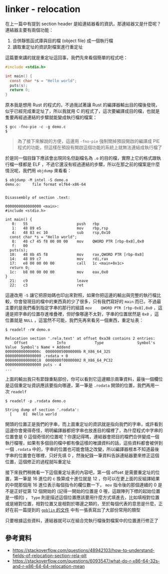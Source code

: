 linker - relocation
===================

在上一篇中有提到 section header 是給連結器看的資訊，那連結器又是什麼呢？連結器主要有兩個功能：

1. 合併靜態函式庫與目的檔 (object file) 成一個執行檔
2. 讀取重定址的資訊對檔案進行重定址

這篇要來講的就是重定址這回事，我們先來看個簡單的程式吧：

```c
#include <stdio.h>

int main() {
  const char *s = "Hello world";
  puts(s);
  return 0;
}
```

原本我是想用 Rust 的程式的，不過我試著讓 Rust 的編譯器輸出目的檔後發現，似乎已經完成重定址了，所以我就用 C 的程式了，這次要編譯成目的檔，也就是隻要再經過連結的步驟就能變成執行檔的檔案：

```shell
$ gcc -fno-pie -c -g demo.c
$
```

> 為了接下來解說的方便，這邊用 `-fno-pie` 強制關掉預設開啟的編譯成 PIE 程式的功能，但這樣在預設有開啟這個功能的系統上就無法連結成執行檔了

於是同一個目錄下應該會出現同名但副檔名為 `.o` 的目的檔，實際上它的格式跟執行檔一樣都是 ELF ，不過它還沒有經過連結的步驟，所以在那之前的檔案是什麼情況呢，我們用 `objdump` 來看看：

```shell
$ objdump -M intel -S demo.o
demo.o:     file format elf64-x86-64


Disassembly of section .text:

0000000000000000 <main>:
#include <stdio.h>

int main() {
   0:   55                      push   rbp
   1:   48 89 e5                mov    rbp,rsp
   4:   48 83 ec 10             sub    rsp,0x10
  const char *s = "Hello world";
   8:   48 c7 45 f8 00 00 00    mov    QWORD PTR [rbp-0x8],0x0
   f:   00
  puts(s);
  10:   48 8b 45 f8             mov    rax,QWORD PTR [rbp-0x8]
  14:   48 89 c7                mov    rdi,rax
  17:   e8 00 00 00 00          call   1c <main+0x1c>
  return 0;
  1c:   b8 00 00 00 00          mov    eax,0x0
}
  21:   c9                      leave
  22:   c3                      ret
```

這邊改用 `-S` 讓它把原始碼也印出來對照，如果你把這邊的輸出與完整的執行檔比較，你會發現目的檔中的東西真的少了很多，只有我們寫好的 `main` 而已，不過最主要的是我們看到指定字串的那行的組語 `mov    QWORD PTR [rbp-0x8],0x0` ，這邊是把字串的位置存進堆疊裡，但好像哪邊不太對，字串的位置居然是 `0x0` ，這位置就是 `NULL` ，這當然不可能，我們先再來看另一個東西，重定址表：

```shell
$ readelf -rW demo.o

Relocation section '.rela.text' at offset 0xa38 contains 2 entries:
    Offset             Info             Type               Symbol's Value  Symbol's Name + Addend
000000000000000c  000000050000000b R_X86_64_32S           0000000000000000 .rodata + 0
0000000000000018  0000000f00000002 R_X86_64_PC32          0000000000000000 puts - 4
...
```

上面的輸出我只有節錄重點部份，你可以看到它這邊顯示兩筆資料，最後一個欄位是這個重定址資訊應該要指向哪邊，第一筆是 `.rodata` 開頭的位置，我們再用一次 `readelf`

```shell
$ readelf -p .rodata demo.o

String dump of section '.rodata':
  [     0]  Hello world
```

開頭的位置正是我們的字串，而上面重定址的資訊就是指向我們的字串，或許看到這邊你會覺得奇怪，明明編譯器都把字串也放進目的檔裡了，為什麼程式中字串的位置會是 0 這個奇怪的位置呢？你還記得嗎，連結器會把目的檔們合併變成一個執行檔喔，如果有多個目的檔中都有像這樣的唯讀資料的話，這些資料都會被併到一個 `.rodata` 中的，字串的位置也可能會隨之改變，所以編譯器根本不知道最後字串的位置會在哪裡，只好先填 0 ，然後紀錄一筆資料告訴連結器要來修正這個位置，這個修正的過程就叫重定址

接下來我們稍微看一下這個重定址表的內容吧，第一個 offset 是需要重定址的位置，第一筆是 16 進位的 c 換算成十進位就是 12 ，你可以在更上面的反組譯結果的中間那個用 16 進位表示每個指令的欄位數一下， `mov` 指令後的那個連續的 0 是不是正好從第 12 個開始的 (記得一開始的位置是 0 喔，這跟陣列下標的起始位置是一樣的) ， `Type` 則是描述這個位置應該要用什麼方式填進去，比如填相對位置或是絕對位置，相對位置又是相對於哪邊之類的，至於每個代表的意思是什麼，正好在前一篇提到的 [`goblin` 的文件][goblin-reloc] 中有一張表寫出了大部份常用的類型

[goblin-reloc]: https://docs.rs/goblin/0.0.24/goblin/elf/reloc/index.html

只要根據這些資料，連結器就可以在組合完執行檔後對檔案中的位置進行修正了

參考資料
--------

- https://stackoverflow.com/questions/48942103/how-to-understand-fields-of-relocation-section-rela-plt
- https://stackoverflow.com/questions/6093547/what-do-r-x86-64-32s-and-r-x86-64-64-relocation-mean
